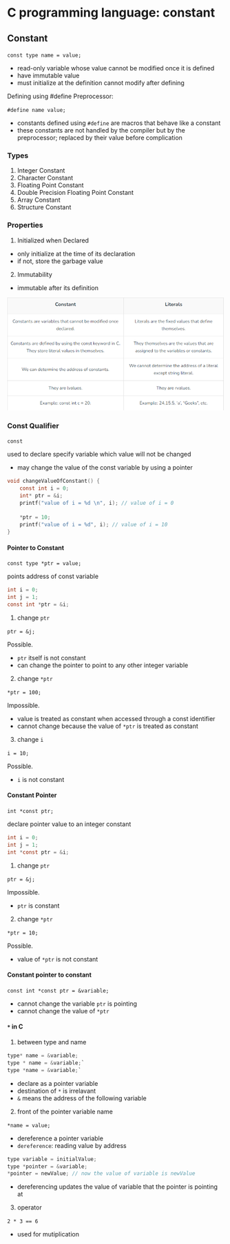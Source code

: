 # C programming language: constant

## Constant

`const type name = value;`

- read-only variable whose value cannot be modified once it is defined
- have immutable value
- must initialize at the definition cannot modify after defining


Defining using #define Preprocessor:

`#define name value;`

- constants defined using `#define` are macros that behave like a constant
- these constants are not handled by the compiler but by the preprocessor; replaced by their value before complication

### Types

1. Integer Constant
2. Character Constant
3. Floating Point Constant
4. Double Precision Floating Point Constant
5. Array Constant
6. Structure Constant

### Properties

1. Initialized when Declared

- only initialize at the time of its declaration
- if not, store the garbage value

2. Immutability

- immutable after its definition

![v.s literals](constants-vs-literals.png)

### Const Qualifier

`const`

used to declare specify variable which value will not be changed

- may change the value of the const variable by using a pointer

```c
void changeValueOfConstant() {
	const int i = 0;
	int* ptr = &i;
	printf("value of i = %d \n", i); // value of i = 0

	*ptr = 10;
	printf("value of i = %d", i); // value of i = 10
}
```

#### Pointer to Constant

`const type *ptr = value;`

points address of const variable

```c
int i = 0;
int j = 1;
const int *ptr = &i;
```

1. change `ptr`

`ptr = &j;`

Possible.

- `ptr` itself is not constant
- can change the pointer to point to any other integer variable

2. change `*ptr`

`*ptr = 100;`

Impossible.

- value is treated as constant when accessed through a const identifier
- cannot change because the value of `*ptr` is treated as constant

3. change `i`

`i = 10;`

Possible.

- `i` is not constant

#### Constant Pointer

`int *const ptr;`

declare pointer value to an integer constant

```c
int i = 0;
int j = 1;
int *const ptr = &i;
```

1. change `ptr`

`ptr = &j;`

Impossible.

- `ptr` is constant

2. change `*ptr`

`*ptr = 10;`

Possible.

- value of `*ptr` is not constant

#### Constant pointer to constant

`const int *const ptr = &variable;`

- cannot change the variable `ptr` is pointing
- cannot change the value of `*ptr`


#### `*` in C

1. between type and name

```c
type* name = &variable;
type * name = &variable;`
type *name = &variable;`
```

- declare as a pointer variable
- destination of `*` is irrelavant
- `&` means the address of the following variable

2. front of the pointer variable name

`*name = value;`

- dereference a pointer variable
- `dereference`: reading value by address

```c
type variable = initialValue;
type *pointer = &variable;
*pointer = newValue; // now the value of variable is newValue
```

- dereferencing updates the value of variable that the pointer is pointing at

3. operator

`2 * 3 == 6`

- used for mutiplication